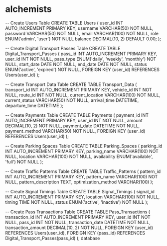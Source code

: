 # alchemists
-- Create Users Table
CREATE TABLE Users (
    user_id INT AUTO_INCREMENT PRIMARY KEY,
    username VARCHAR(50) NOT NULL,
    password VARCHAR(50) NOT NULL,
    email VARCHAR(100) NOT NULL,
    role ENUM('admin', 'user') NOT NULL
 balance DECIMAL(10, 2) DEFAULT 0.00;
);

-- Create Digital Transport Passes Table
CREATE TABLE Digital_Transport_Passes (
    pass_id INT AUTO_INCREMENT PRIMARY KEY,
    user_id INT NOT NULL,
    pass_type ENUM('daily', 'weekly', 'monthly') NOT NULL,
    start_date DATE NOT NULL,
    end_date DATE NOT NULL,
    status ENUM('active', 'expired') NOT NULL,
    FOREIGN KEY (user_id) REFERENCES Users(user_id)
);

-- Create Transport Data Table
CREATE TABLE Transport_Data (
    transport_id INT AUTO_INCREMENT PRIMARY KEY,
    vehicle_id INT NOT NULL,
    route_id INT NOT NULL,
    current_location VARCHAR(100) NOT NULL,
    current_status VARCHAR(50) NOT NULL,
    arrival_time DATETIME,
    departure_time DATETIME
);

-- Create Payments Table
CREATE TABLE Payments (
    payment_id INT AUTO_INCREMENT PRIMARY KEY,
    user_id INT NOT NULL,
    amount DECIMAL(10, 2) NOT NULL,
    payment_date DATETIME NOT NULL,
    payment_method VARCHAR(50) NOT NULL,
    FOREIGN KEY (user_id) REFERENCES Users(user_id)
);

-- Create Parking Spaces Table
CREATE TABLE Parking_Spaces (
    parking_id INT AUTO_INCREMENT PRIMARY KEY,
    parking_name VARCHAR(100) NOT NULL,
    location VARCHAR(100) NOT NULL,
    availability ENUM('available', 'full') NOT NULL
);

-- Create Traffic Patterns Table
CREATE TABLE Traffic_Patterns (
    pattern_id INT AUTO_INCREMENT PRIMARY KEY,
    pattern_name VARCHAR(100) NOT NULL,
    pattern_description TEXT,
    optimization_method VARCHAR(100)
);

-- Create Signal Timings Table
CREATE TABLE Signal_Timings (
    signal_id INT AUTO_INCREMENT PRIMARY KEY,
    location VARCHAR(100) NOT NULL,
    timing TIME NOT NULL,
    status ENUM('active', 'inactive') NOT NULL
);

-- Create Pass Transactions Table
CREATE TABLE Pass_Transactions (
    transaction_id INT AUTO_INCREMENT PRIMARY KEY,
    user_id INT NOT NULL,
    pass_id INT NOT NULL,
    transaction_date DATETIME NOT NULL,
    transaction_amount DECIMAL(10, 2) NOT NULL,
    FOREIGN KEY (user_id) REFERENCES Users(user_id),
    FOREIGN KEY (pass_id) REFERENCES Digital_Transport_Passes(pass_id)
);
database
